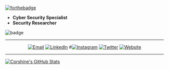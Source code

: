 [![forthebadge](https://forthebadge.com/images/badges/fuck-it-ship-it.svg)](https://forthebadge.com)


- **Cyber Security Specialist**
- **Security Researcher**

![badge](https://www.hackthebox.eu/badge/image/122977)

******

<p align="center">
<a href="mailto:radivanhradivanh@gmail.com"><img alt="Email" src="https://img.shields.io/badge/Email-radivanhradivanh@gmail.com-blue?style=flat-square&logo=gmail"></a>
<a href="https://www.linkedin.com/in/b57740181/"><img alt="LinkedIn" src="https://img.shields.io/badge/LinkedIn-Radivan-blue?style=flat-square&logo=linkedin"></a>
#<a href="https://www.instagram.com/corshine_/"><img alt="Instagram" src="https://img.shields.io/badge/Instagram-corshine__-blue?style=flat-square&logo=instagram"></a>
<a href="https://www.twitter.com/radivanh/"><img alt="Twitter" src="https://img.shields.io/badge/Twitter-radivanh_-blue?style=flat-square&logo=twitter"></a>
<a href="https://www.corshinecorshine.github.io/"><img alt="Website" src="https://img.shields.io/badge/Website-corshinecorshine.github.io-blue?style=flat-square&logo=google-chrome"></a>

******

[![Corshine's GitHub Stats](https://github-readme-stats.vercel.app/api?username=corshinecorshine&show_icons=true&theme=buefy)](https://github.com/corshinecorshine)
